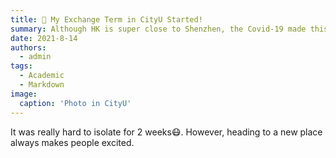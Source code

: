 ```yaml
---
title: 👀 My Exchange Term in CityU Started!
summary: Although HK is super close to Shenzhen, the Covid-19 made this journey really hard...
date: 2021-8-14
authors:
  - admin
tags:
  - Academic
  - Markdown
image:
  caption: 'Photo in CityU'
---
```


It was really hard to isolate for 2 weeks😷. However, heading to a new place always makes people excited.